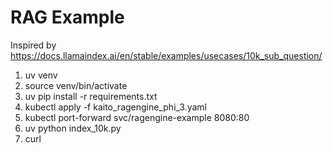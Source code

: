 # RAG Example

Inspired by https://docs.llamaindex.ai/en/stable/examples/usecases/10k_sub_question/

1. uv venv
2. source venv/bin/activate
3. uv pip install -r requirements.txt
4. kubectl apply -f kaito_ragengine_phi_3.yaml
5. kubectl port-forward svc/ragengine-example 8080:80
6. uv python index_10k.py
7. curl